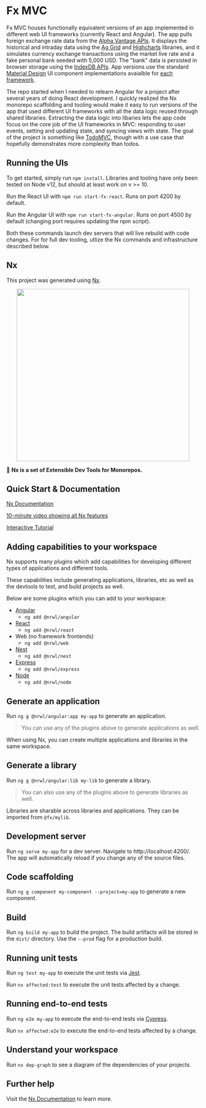 # Fx MVC

Fx MVC houses functionally equivalent versions of an app implemented in different web UI frameworks (currently React and Angular).  The app pulls foreign exchange rate data from the [Alpha Vantage APIs](https://www.alphavantage.co/).  It displays the historical and intraday data using the [Ag Grid](https://www.ag-grid.com/) and [Highcharts](https://www.highcharts.com/) libraries, and it simulates currency exchange transactions using the market live rate and a fake personal bank seeded with 5,000 USD.  The "bank" data is persisted in browser storage using the [IndexDB APIs](https://developer.mozilla.org/en-US/docs/Web/API/IndexedDB_API).  App versions use the standard [Material Design](https://material.io/design) UI component implementations avaialble for [each](https://material.angular.io/) [framework](https://material-ui.com/).

The repo started when I needed to relearn Angular for a project after several years of doing React development.  I quickly realized the Nx monorepo scaffolding and tooling would make it easy to run versions of the app that used different UI frameworks with all the data logic reused through shared libraries.  Extracting the data logic into libaries lets the app code focus on the core job of the UI frameworks in MVC: responding to user events, setting and updating state, and syncing views with state.  The goal of the project is something like [TodoMVC](http://todomvc.com/), though with a use case that hopefully demonstrates more complexity than todos.

## Running the UIs

To get started, simply run `npm install`.  Libraries and tooling have only been tested on Node v12, but should at least work on v >= 10.

Run the React UI with `npm run start-fx-react`.  Runs on port 4200 by default.

Run the Angular UI with `npm run start-fx-angular`.  Runs on port 4500 by default (changing port requires updating the npm script).

Both these commands launch dev servers that will live rebuild with code changes.  For for full dev tooling, utlize the Nx commands and infrastructure described below.

## Nx

This project was generated using [Nx](https://nx.dev).

<p align="center"><img src="https://raw.githubusercontent.com/nrwl/nx/master/nx-logo.png" width="450"></p>

🔎 **Nx is a set of Extensible Dev Tools for Monorepos.**

## Quick Start & Documentation

[Nx Documentation](https://nx.dev/angular)

[10-minute video showing all Nx features](https://nx.dev/angular/getting-started/what-is-nx)

[Interactive Tutorial](https://nx.dev/angular/tutorial/01-create-application)

## Adding capabilities to your workspace

Nx supports many plugins which add capabilities for developing different types of applications and different tools.

These capabilities include generating applications, libraries, etc as well as the devtools to test, and build projects as well.

Below are some plugins which you can add to your workspace:

- [Angular](https://angular.io)
  - `ng add @nrwl/angular`
- [React](https://reactjs.org)
  - `ng add @nrwl/react`
- Web (no framework frontends)
  - `ng add @nrwl/web`
- [Nest](https://nestjs.com)
  - `ng add @nrwl/nest`
- [Express](https://expressjs.com)
  - `ng add @nrwl/express`
- [Node](https://nodejs.org)
  - `ng add @nrwl/node`

## Generate an application

Run `ng g @nrwl/angular:app my-app` to generate an application.

> You can use any of the plugins above to generate applications as well.

When using Nx, you can create multiple applications and libraries in the same workspace.

## Generate a library

Run `ng g @nrwl/angular:lib my-lib` to generate a library.

> You can also use any of the plugins above to generate libraries as well.

Libraries are sharable across libraries and applications. They can be imported from `@fx/mylib`.

## Development server

Run `ng serve my-app` for a dev server. Navigate to http://localhost:4200/. The app will automatically reload if you change any of the source files.

## Code scaffolding

Run `ng g component my-component --project=my-app` to generate a new component.

## Build

Run `ng build my-app` to build the project. The build artifacts will be stored in the `dist/` directory. Use the `--prod` flag for a production build.

## Running unit tests

Run `ng test my-app` to execute the unit tests via [Jest](https://jestjs.io).

Run `nx affected:test` to execute the unit tests affected by a change.

## Running end-to-end tests

Run `ng e2e my-app` to execute the end-to-end tests via [Cypress](https://www.cypress.io).

Run `nx affected:e2e` to execute the end-to-end tests affected by a change.

## Understand your workspace

Run `nx dep-graph` to see a diagram of the dependencies of your projects.

## Further help

Visit the [Nx Documentation](https://nx.dev/angular) to learn more.
